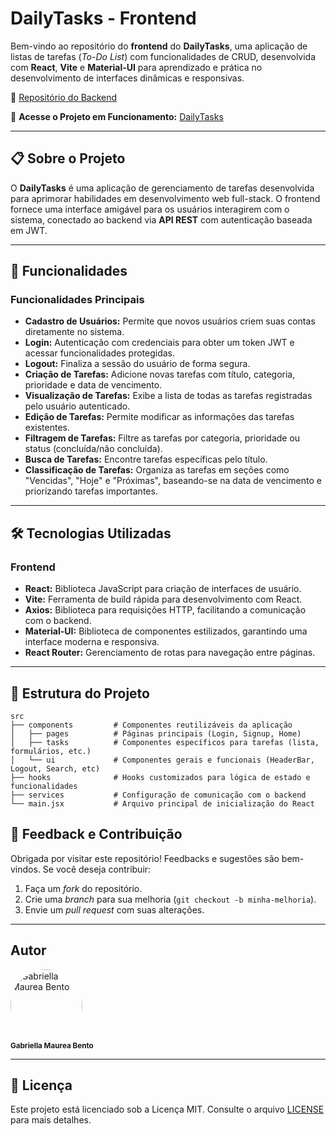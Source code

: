 # DailyTasks - Frontend  

Bem-vindo ao repositório do **frontend** do **DailyTasks**, uma aplicação de listas de tarefas (*To-Do List*) com funcionalidades de CRUD, desenvolvida com **React**, **Vite** e **Material-UI** para aprendizado e prática no desenvolvimento de interfaces dinâmicas e responsivas.  

🔗 [Repositório do Backend](https://github.com/gabibento/taskplan-backend)  

🔗 **Acesse o Projeto em Funcionamento:** [DailyTasks](https://task-manager-nsc1-git-main-gabriellas-projects-bb68f8bb.vercel.app/)  

---

## 📋 Sobre o Projeto  

O **DailyTasks** é uma aplicação de gerenciamento de tarefas desenvolvida para aprimorar habilidades em desenvolvimento web full-stack. O frontend fornece uma interface amigável para os usuários interagirem com o sistema, conectado ao backend via **API REST** com autenticação baseada em JWT.  

---

## 🚀 Funcionalidades  

### Funcionalidades Principais  
- **Cadastro de Usuários:** Permite que novos usuários criem suas contas diretamente no sistema.  
- **Login:** Autenticação com credenciais para obter um token JWT e acessar funcionalidades protegidas.  
- **Logout:** Finaliza a sessão do usuário de forma segura.  
- **Criação de Tarefas:** Adicione novas tarefas com título, categoria, prioridade e data de vencimento.  
- **Visualização de Tarefas:** Exibe a lista de todas as tarefas registradas pelo usuário autenticado.  
- **Edição de Tarefas:** Permite modificar as informações das tarefas existentes.  
- **Filtragem de Tarefas:** Filtre as tarefas por categoria, prioridade ou status (concluída/não concluída).  
- **Busca de Tarefas:** Encontre tarefas específicas pelo título.  
- **Classificação de Tarefas:** Organiza as tarefas em seções como "Vencidas", "Hoje" e "Próximas", baseando-se na data de vencimento e priorizando tarefas importantes.  

---

## 🛠️ Tecnologias Utilizadas  

### Frontend  
- **React:** Biblioteca JavaScript para criação de interfaces de usuário.  
- **Vite:** Ferramenta de build rápida para desenvolvimento com React.  
- **Axios:** Biblioteca para requisições HTTP, facilitando a comunicação com o backend.  
- **Material-UI:** Biblioteca de componentes estilizados, garantindo uma interface moderna e responsiva.  
- **React Router:** Gerenciamento de rotas para navegação entre páginas.  

---

## 📂 Estrutura do Projeto  

```plaintext  
src  
├── components         # Componentes reutilizáveis da aplicação  
│   ├── pages          # Páginas principais (Login, Signup, Home)  
│   ├── tasks          # Componentes específicos para tarefas (lista, formulários, etc.)  
│   └── ui             # Componentes gerais e funcionais (HeaderBar, Logout, Search, etc)
├── hooks              # Hooks customizados para lógica de estado e funcionalidades  
├── services           # Configuração de comunicação com o backend 
└── main.jsx           # Arquivo principal de inicialização do React  

```  

## 💬 Feedback e Contribuição  

Obrigada por visitar este repositório! Feedbacks e sugestões são bem-vindos. Se você deseja contribuir:  
1. Faça um *fork* do repositório.  
2. Crie uma *branch* para sua melhoria (`git checkout -b minha-melhoria`).  
3. Envie um *pull request* com suas alterações.  

---

## Autor  

<div align="left">  
  <a href="https://github.com/gabibento">  
    <img alt="Gabriella Maurea Bento" src="https://avatars.githubusercontent.com/u/143539144?v=4" width="115" style="border-radius:50%">  
  </a>  
  <br>  
  <sub><b>Gabriella Maurea Bento</b></sub><br>  
</div>  

---

## 📝 Licença  

Este projeto está licenciado sob a Licença MIT. Consulte o arquivo [LICENSE](LICENSE) para mais detalhes.  

